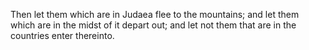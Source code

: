 Then let them which are in Judaea flee to the mountains; and let them which are in the midst of it depart out; and let not them that are in the countries enter thereinto.

